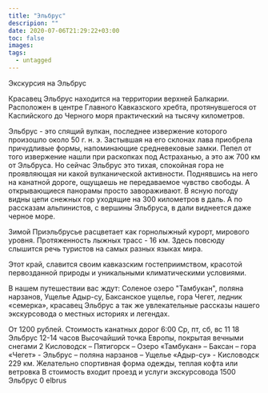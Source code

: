 ```yaml
---
title: "Эльбрус"
descripion: ""
date: 2020-07-06T21:29:22+03:00
toc: false
images:
tags:
  - untagged
---
```


Экскурсия на Эльбрус <p>Красавец Эльбрус находится на территории верхней Балкарии. Расположен в центре Главного Кавказского хребта, протянувшегося от Каспийского до Черного моря практический на тысячу километров. </p> <p>Эльбрус - это спящий вулкан, последнее извержение которого произошло около 50 г. н. э. Застывшая на его склонах лава приобрела причудливые формы, напоминающие средневековые замки. Пепел от того извержение нашли при раскопках под Астраханью, а это аж 700 км от Эльбруса. Но сейчас Эльбрус это тихая, спокойная гора не проявляющая ни какой вулканической активности. Поднявшись на него на канатной дороге, ощущаешь не передаваемое чувство свободы. А открывающиеся панорамы просто завораживают. В ясную погоду видны цепи снежных гор уходящие на 300 километров в даль. А по рассказам альпинистов, с вершины Эльбруса, в дали виднеется даже черное море. </p> <p>Зимой Приэльбрусье расцветает как горнолыжный курорт, мирового уровня. Протяженность лыжных трасс - 16 км. Здесь повсюду слышится речь туристов на самых разных языках мира. </p> <p>Этот край, славится своим кавказским гостеприимством, красотой первозданной природы и уникальными климатическими условиями. </p> <p>В нашем путешествии вас ждут: Соленое озеро "Тамбукан", поляна нарзанов, Ущелье Адыр-су, Баксанское ущелье, гора Чегет, ледник «семерка», красавец Эльбрус а так же увлекательные рассказы нашего экскурсовода о местных историях и легендах. </p> От 1200 рублей. Стоимость канатных дорог 6:00 Ср, пт, сб, вс 11 18 Эльбрус 12-14 часов Высочайший точка Европы, покрытая вечными снегами 2 Кисловодск – Пятигорск – Озеро «Тамбукан» – Баксан – гора «Чегет» - Эльбрус – поляна нарзанов – Ущелье «Адыр-су» - Кисловодск 229 км. Желательно спортивная форма одежды, теплая кофта или ветровка В стоимость входит проезд и услуги экскурсовода 1500 Эльбрус 0 elbrus
